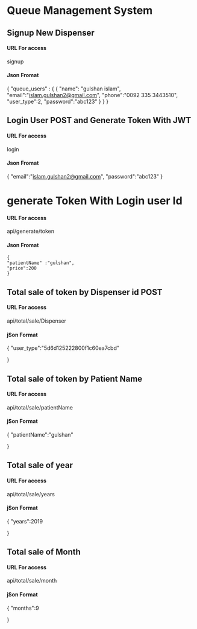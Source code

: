 
# Queue Management System 

## Signup New Dispenser 
  

#### URL For access 


signup


#### Json Fromat


{
	"queue_users" :
	{
		{
			"name": "gulshan islam",
			"email":"islam.gulshan2@gmail.com",
			"phone":"0092 335 3443510",
			"user_type":2,
			"password":"abc123"
		}
	}
}




## Login User POST and Generate Token With JWT 
  

#### URL For access 


login


#### Json Fromat

{
	"email":"islam.gulshan2@gmail.com",
	"password":"abc123"
}


# generate  Token With Login user Id 

#### URL For access 


api/generate/token


#### Json Fromat

	{
	"patientName" :"gulshan",
	"price":200 
	}


##  Total sale of token by Dispenser id POST
  

#### URL For access 


api/total/sale/Dispenser

#### jSon Format

{
		"user_type":"5d6d125222800f1c60ea7cbd"
	
}


##  Total sale of token by Patient Name
  

#### URL For access 


api/total/sale/patientName

#### jSon Format

{
		"patientName":"gulshan"
	
}



 ##  Total sale of year 
  

#### URL For access 


api/total/sale/years

#### jSon Format

{
		"years":2019
	
}


 ##  Total sale of Month 
  

#### URL For access 


api/total/sale/month

#### jSon Format

{
		"months":9
	
}

















